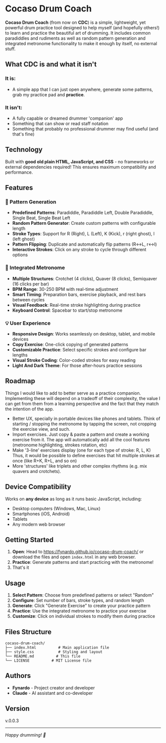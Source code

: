 # Cocaso Drum Coach

**Cocaso Drum Coach** (from now on **CDC**) is a simple, lightweight, yet powerful drum practice tool designed to help myself (and hopefully others!) to learn and practice the beautiful art of drumming. It includes common paradiddles and rudiments as well as random pattern generation and integrated metronome functionality to make it enough by itself, no external stuff.

## What CDC is and what it isn't

### It is:

* A simple app that I can just open anywhere, generate some patterns, grab my practice pad and **practice**.

### It isn't:

* A fully capable or dreamed drummer 'companion' app
* Something that can show or read staff notation
* Something that probably no professional drummer may find useful (and that's fine)

## Technology

Built with **good old plain HTML, JavaScript, and CSS** - no frameworks or external dependencies required! This ensures maximum compatibility and performance.

## Features

### 🥁 Pattern Generation
- **Predefined Patterns**: Paradiddle, Paradiddle Left, Double Paradiddle, Single Beat, Single Beat Left
- **Random Pattern Generator**: Create custom patterns with configurable length
- **Stroke Types**: Support for R (Right), L (Left), K (Kick), r (right ghost), l (left ghost)
- **Pattern Flipping**: Duplicate and automatically flip patterns (R↔L, r↔l)
- **Interactive Strokes**: Click on any stroke to cycle through different options

### 🎵 Integrated Metronome
- **Multiple Structures**: Crotchet (4 clicks), Quaver (8 clicks), Semiquaver (16 clicks per bar)
- **BPM Range**: 30-250 BPM with real-time adjustment
- **Smart Timing**: Preparation bars, exercise playback, and rest bars between cycles
- **Visual Feedback**: Real-time stroke highlighting during practice
- **Keyboard Control**: Spacebar to start/stop metronome

### 💡 User Experience
- **Responsive Design**: Works seamlessly on desktop, tablet, and mobile devices
- **Copy Exercise**: One-click copying of generated patterns
- **Customizable Practice**: Select specific strokes and configure bar lengths
- **Visual Stroke Coding**: Color-coded strokes for easy reading
- **Light And Dark Theme**: For those after-hours practice sessions

## Roadmap

Things I would like to add to better serve as a practice companion. Implementing these will depend on a tradeoff of their complexity, the value I can get from them from a learning perspective and the fact that they match the intention of the app.

* Better UX, specially in portable devices like phones and tablets. Think of starting / stopping the metronome by tapping the screen, not cropping the exercise view, and such.
* Import exercises. Just copy & paste a pattern and create a working exercise from it. The app will automatically add all the cool features (metronome highlighting, strokes rotation, etc)
* Make '3-line' exercises display (one for each type of stroke: R, L, K) Thus, it would be possible to define exercises that hit multiple strokes at once (like R+K, R+L, and so on)
* More 'structures' like triplets and other complex rhythms (e.g. mix quavers and crotchets).


## Device Compatibility

Works on **any device** as long as it runs basic JavaScript, including:
- Desktop computers (Windows, Mac, Linux)
- Smartphones (iOS, Android)
- Tablets
- Any modern web browser

## Getting Started

1. **Open**: Head to https://fynardo.github.io/cocaso-drum-coach/ or download the files and open `index.html` in any web browser.
2. **Practice**: Generate patterns and start practicing with the metronome!
3. That's it

## Usage

1. **Select Pattern**: Choose from predefined patterns or select "Random"
2. **Configure**: Set number of bars, stroke types, and random length
3. **Generate**: Click "Generate Exercise" to create your practice pattern
4. **Practice**: Use the integrated metronome to practice your exercise
5. **Customize**: Click on individual strokes to modify them during practice

## Files Structure

```
cocaso-drum-coach/
├── index.html          # Main application file
├── style.css           # Styling and layout
└── README.md          # This file
└── LICENSE          # MIT License file
```

## Authors

- **Fynardo** - Project creator and developer
- **Claude** - AI assistant and co-developer

## Version

v.0.0.3

---

*Happy drumming! 🥁* 
